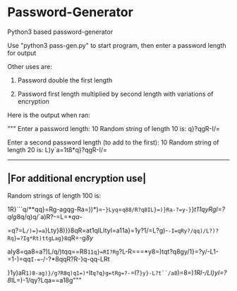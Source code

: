 # Password-Generator
Python3 based password-generator

Use "python3 pass-gen.py" to start program, then enter a password length for output

Other uses are: 

1. Password double the first length

2. Password first length multiplied by second length with variations of encryption

Here is the output when ran:

"""
Enter a password length: 10
Random string of length 10 is:
q}?qgR-I/=

Enter a second password length (to add to the first): 10
Random string of length 20 is:
L)y`a=1t8*q}?qgR-I/=


-------------------------------
|For additional encryption use|
-------------------------------

Random strings of length 100 is:

1R}```q/**qq}=Rg-agqg-Ra=))*)=-`}Lyq`=`q88/R?q8IL}=)}Ra-?=y-}`}*t11qyRgI=?qIg*8q/q)q/`a)R?-=L=**qa-*

=q?=L`/)=}=a`}Lty}8)}}8qR=at1qILItyI=a11a}=1y?1/=L?g)-`-I=qRy?/qq)/L?)?Rq}=?Ig*Rt)ttgLag}8`qR=-g*8y*

aIy8=qa8=a?)L/q/)tqq==R8`11q}=RI?Rg`?L-R===*y8=)tqt?q8gy/1}=?y/-L1-=1-)=qq`I-=`-/-?*8qqR?R-}q-qq-LRt

}1y)aR`1)8-ag)}/g?R8q)q1=)*`It`q?q}g=tRg=?-`=I?`}y}-L?t``/a8`)=8=)*1RI-/LI)yI=?8*IL=)-1/qy?Lqa==a18g"""
